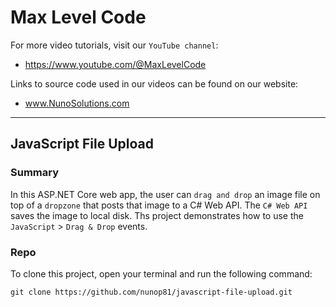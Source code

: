 ﻿# Max Level Code 
For more video tutorials, visit our `YouTube channel`:
* https://www.youtube.com/@MaxLevelCode

Links to source code used in our videos can be found on our website:
* www.NunoSolutions.com
___

## JavaScript File Upload
### Summary
In this ASP.NET Core web app, the user can `drag and drop` an image file on top of a `dropzone` that posts that image to a C# Web API. The `C# Web API` saves the image to local disk. Ths project demonstrates how to use the `JavaScript` > `Drag & Drop` events.


### Repo
To clone this project, open your terminal and run the following command:
```
git clone https://github.com/nunop81/javascript-file-upload.git
```